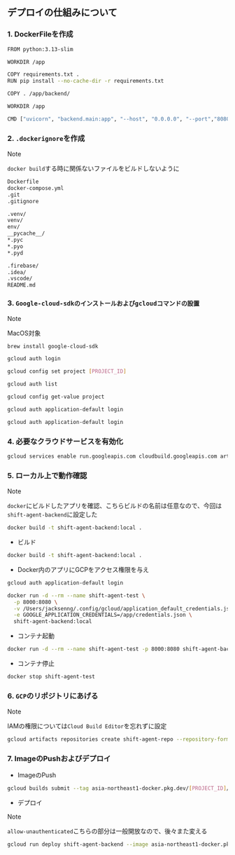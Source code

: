 ## デプロイの仕組みについて

### 1. DockerFileを作成

```bash
FROM python:3.13-slim

WORKDIR /app

COPY requirements.txt .
RUN pip install --no-cache-dir -r requirements.txt

COPY . /app/backend/

WORKDIR /app

CMD ["uvicorn", "backend.main:app", "--host", "0.0.0.0", "--port","8080"]
```

### 2. `.dockerignore`を作成

>[!NOTE]
>`docker build`する時に関係ないファイルをビルドしないように

```bash
Dockerfile
docker-compose.yml
.git
.gitignore

.venv/
venv/
env/
__pycache__/
*.pyc
*.pyo
*.pyd

.firebase/
.idea/
.vscode/ 
README.md
```

### 3. `Google-cloud-sdkのインストールおよびgcloudコマンドの設置`

>[!NOTE]
>MacOS対象

```bash
brew install google-cloud-sdk

gcloud auth login

gcloud config set project [PROJECT_ID]

gcloud auth list

gcloud config get-value project

gcloud auth application-default login

gcloud auth application-default login
```

### 4. 必要なクラウドサービスを有効化

```bash
gcloud services enable run.googleapis.com cloudbuild.googleapis.com artifactregistry.googleapis.com
```


### 5. ローカル上で動作確認
>[!NOTE]
>`docker`にビルドしたアプリを確認、こちらビルドの名前は任意なので、今回は`shift-agent-backend`に設定した

```bash
docker build -t shift-agent-backend:local .
```

- ビルド
```bash
docker build -t shift-agent-backend:local .
```

- Docker内のアプリにGCPをアクセス権限を与え

```bash
gcloud auth application-default login

docker run -d --rm --name shift-agent-test \
  -p 8000:8080 \
  -v /Users/jacksenng/.config/gcloud/application_default_credentials.json:/app/credentials.json \
  -e GOOGLE_APPLICATION_CREDENTIALS=/app/credentials.json \
  shift-agent-backend:local
```

- コンテナ起動
```bash
docker run -d --rm --name shift-agent-test -p 8000:8080 shift-agent-backend:local
```

- コンテナ停止
```bash
docker stop shift-agent-test
```

### 6. `GCP`のリポジトリにあげる
>[!NOTE]
> IAMの権限については`Cloud Build Editor`を忘れずに設定　
```bash
gcloud artifacts repositories create shift-agent-repo --repository-format=docker --location=asia-northeast1 --description="Docker repository for shift-agent"
```
### 7. ImageのPushおよびデプロイ
- ImageのPush
```bash
gcloud builds submit --tag asia-northeast1-docker.pkg.dev/[PROJECT_ID]/shift-agent-repo/shift-agent-backend:latest .
```
- デプロイ
>[!NOTE]
> `allow-unauthenticated`こちらの部分は一般開放なので、後々また変える
```bash
gcloud run deploy shift-agent-backend --image asia-northeast1-docker.pkg.dev/[PROJECT_ID]/shift-agent-repo/shift-agent-backend:latest --platform managed --region asia-northeast1 --allow-unauthenticated
```